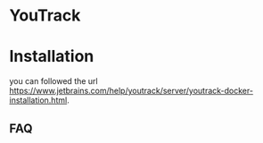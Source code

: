 # YouTrack

# Installation 

you can followed the url https://www.jetbrains.com/help/youtrack/server/youtrack-docker-installation.html.

## FAQ
